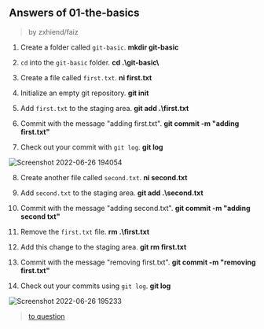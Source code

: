 ## Answers of 01-the-basics
>by zxhiend/faiz

1. Create a folder called `git-basic`. **mkdir git-basic**

2. `cd` into the `git-basic` folder. **cd .\git-basic\\**

3. Create a file called `first.txt`. **ni first.txt**

4. Initialize an empty git repository. **git init**

5. Add `first.txt` to the staging area. **git add .\first.txt**

6. Commit with the message "adding first.txt". **git commit -m "adding first.txt"**

7. Check out your commit with `git log`. **git log** 

![Screenshot 2022-06-26 194054](https://user-images.githubusercontent.com/67363618/175814680-c8e70909-5031-49a6-bf4f-b19f5d2664b9.jpg)

8. Create another file called `second.txt`. **ni second.txt**

9. Add `second.txt` to the staging area. **git add .\second.txt**

10. Commit with the message "adding second.txt". **git commit -m "adding second txt"**

11. Remove the `first.txt` file. **rm .\first.txt**

12. Add this change to the staging area. **git rm first.txt**

13. Commit with the message "removing first.txt". **git commit -m "removing first.txt"**

14. Check out your commits using `git log`. **git log**

![Screenshot 2022-06-26 195233](https://user-images.githubusercontent.com/67363618/175815091-c5e8a550-a2a9-4f41-a766-0fffb08e87b2.jpg)






>[to question](https://github.com/impactbyte/full-stack-web-assignments/blob/master/04-Git-and-Github/01-the-basics/README.md)
